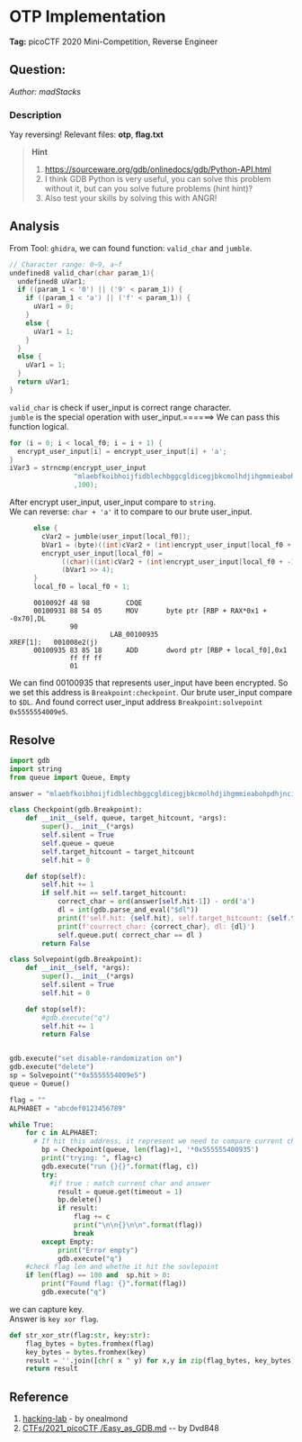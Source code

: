 # OTP Implementation
**Tag:** picoCTF 2020 Mini-Competition, Reverse Engineer
## Question:
_Author: madStacks_
### Description
Yay reversing! Relevant files: **otp**, **flag.txt**
>**Hint**
> 1. https://sourceware.org/gdb/onlinedocs/gdb/Python-API.html
> 2. I think GDB Python is very useful, you can solve this problem without it, but can you solve future problems (hint hint)?
> 3. Also test your skills by solving this with ANGR!
## Analysis
From Tool: `ghidra`, we can found function: `valid_char` and `jumble`.
```c
// Character range: 0~9, a~f
undefined8 valid_char(char param_1){
  undefined8 uVar1;
  if ((param_1 < '0') || ('9' < param_1)) {
    if ((param_1 < 'a') || ('f' < param_1)) {
      uVar1 = 0;
    }
    else {
      uVar1 = 1;
    }
  }
  else {
    uVar1 = 1;
  }
  return uVar1;
}
```
`valid_char` is check if user_input is correct range character.\
`jumble` is the special operation with user_input.======> We can pass this function logical.

```c
for (i = 0; i < local_f0; i = i + 1) {
  encrypt_user_input[i] = encrypt_user_input[i] + 'a';
}
iVar3 = strncmp(encrypt_user_input
                "mlaebfkoibhoijfidblechbggcgldicegjbkcmolhdjihgmmieabohpdhjnciacbjjcnpcfaopigkpdfnoaknjlnlaohboimombk"
                ,100);
```
After encrypt user_input, user_input compare to `string`.\
We can reverse: `char + 'a'` it to compare to our brute user_input.
```c
      else {
        cVar2 = jumble(user_input[local_f0]);
        bVar1 = (byte)((int)cVar2 + (int)encrypt_user_input[local_f0 + -1] >> 0x1f);
        encrypt_user_input[local_f0] =
             ((char)((int)cVar2 + (int)encrypt_user_input[local_f0 + -1]) + (bVar1 >> 4) & 0xf) -
             (bVar1 >> 4);
      }
      local_f0 = local_f0 + 1;
```
```assembly
      0010092f 48 98         CDQE
      00100931 88 54 05      MOV       byte ptr [RBP + RAX*0x1 + -0x70],DL
               90
                         LAB_00100935                              XREF[1]:   001008e2(j)  
      00100935 83 85 18      ADD       dword ptr [RBP + local_f0],0x1
               ff ff ff 
               01
```
We can find 00100935 that represents user_input have been encrypted.
So we set this address is `Breakpoint:checkpoint`.
Our brute user_input compare to `$DL`.
And found correct user_input address `Breakpoint:solvepoint` `0x5555554009e5`.
## Resolve

```python
import gdb
import string
from queue import Queue, Empty

answer = "mlaebfkoibhoijfidblechbggcgldicegjbkcmolhdjihgmmieabohpdhjnciacbjjcnpcfaopigkpdfnoaknjlnlaohboimombk"

class Checkpoint(gdb.Breakpoint):
    def __init__(self, queue, target_hitcount, *args):
        super().__init__(*args)
        self.silent = True
        self.queue = queue
        self.target_hitcount = target_hitcount
        self.hit = 0

    def stop(self):
        self.hit += 1
        if self.hit == self.target_hitcount:
            correct_char = ord(answer[self.hit-1]) - ord('a')
            dl = int(gdb.parse_and_eval("$dl"))
            print(f'self.hit: {self.hit}, self.target_hitcount: {self.target_hitcount}')
            print(f'courrect_char: {correct_char}, dl: {dl}')
            self.queue.put( correct_char == dl )
        return False

class Solvepoint(gdb.Breakpoint):
    def __init__(self, *args):
        super().__init__(*args)
        self.silent = True
        self.hit = 0

    def stop(self):
        #gdb.execute("q")
        self.hit += 1
        return False


gdb.execute("set disable-randomization on")
gdb.execute("delete")
sp = Solvepoint("*0x5555554009e5")
queue = Queue()

flag = ""
ALPHABET = "abcdef0123456789"

while True:
    for c in ALPHABET:
      # If hit this address, it represent we need to compare current char and answer.
        bp = Checkpoint(queue, len(flag)+1, '*0x555555400935') 
        print("trying: ", flag+c)
        gdb.execute("run {}{}".format(flag, c))
        try:
          #if true : match current char and answer
            result = queue.get(timeout = 1) 
            bp.delete()
            if result: 
                flag += c
                print("\n\n{}\n\n".format(flag))
                break
        except Empty:
            print("Error empty")
            gdb.execute("q")
    #check flag len and whethe it hit the sovlepoint
    if len(flag) == 100 and  sp.hit > 0:
        print("Found flag: {}".format(flag))
        gdb.execute("q")
```
we can capture key.\
Answer is `key xor flag`.
```python
def str_xor_str(flag:str, key:str):
    flag_bytes = bytes.fromhex(flag)
    key_bytes = bytes.fromhex(key)
    result = ''.join([chr( x ^ y) for x,y in zip(flag_bytes, key_bytes)])
    return result
```

## Reference
1. [hacking-lab](https://github.com/onealmond/hacking-lab/blob/master/picoctf-2020/otp-implementation/writeup.md) - by onealmond
2. [CTFs/2021_picoCTF
/Easy_as_GDB.md](https://github.com/Dvd848/CTFs/blob/master/2021_picoCTF/Easy_as_GDB.md) -- by Dvd848